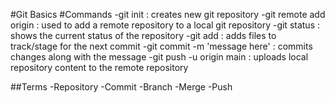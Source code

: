 #Git Basics
#Commands
-git init : creates new git repository
-git remote add origin : used to add a remote repository to a local git repository
-git status : shows the current status of the repository
-git add : adds files to track/stage for the next commit
-git commit -m 'message here' : commits changes along with the message
-git push -u origin main : uploads local repository content to the remote repository

##Terms
-Repository
-Commit
-Branch
-Merge
-Push
